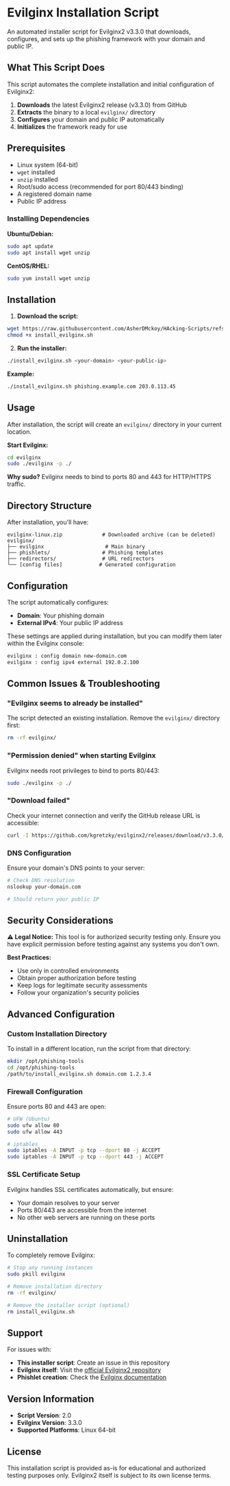 # Evilginx Installation Script

An automated installer script for Evilginx2 v3.3.0 that downloads, configures, and sets up the phishing framework with your domain and public IP.

## What This Script Does

This script automates the complete installation and initial configuration of Evilginx2:

1. **Downloads** the latest Evilginx2 release (v3.3.0) from GitHub
2. **Extracts** the binary to a local `evilginx/` directory
3. **Configures** your domain and public IP automatically
4. **Initializes** the framework ready for use

## Prerequisites

- Linux system (64-bit)
- `wget` installed
- `unzip` installed
- Root/sudo access (recommended for port 80/443 binding)
- A registered domain name
- Public IP address

### Installing Dependencies

**Ubuntu/Debian:**
```bash
sudo apt update
sudo apt install wget unzip
```

**CentOS/RHEL:**
```bash
sudo yum install wget unzip
```

## Installation

1. **Download the script:**
```bash
wget https://raw.githubusercontent.com/AsherDMckoy/HAcking-Scripts/refs/heads/main/evilginx/evilginx-setup.sh
chmod +x install_evilginx.sh
```

2. **Run the installer:**
```bash
./install_evilginx.sh <your-domain> <your-public-ip>
```

**Example:**
```bash
./install_evilginx.sh phishing.example.com 203.0.113.45
```

## Usage

After installation, the script will create an `evilginx/` directory in your current location.

**Start Evilginx:**
```bash
cd evilginx
sudo ./evilginx -p ./
```

**Why sudo?** Evilginx needs to bind to ports 80 and 443 for HTTP/HTTPS traffic.

## Directory Structure

After installation, you'll have:
```
evilginx-linux.zip             # Downloaded archive (can be deleted)
evilginx/
├── evilginx                    # Main binary
├── phishlets/                 # Phishing templates
├── redirectors/               # URL redirectors
└── [config files]            # Generated configuration
```

## Configuration

The script automatically configures:
- **Domain**: Your phishing domain
- **External IPv4**: Your public IP address

These settings are applied during installation, but you can modify them later within the Evilginx console:

```bash
evilginx : config domain new-domain.com
evilginx : config ipv4 external 192.0.2.100
```

## Common Issues & Troubleshooting

### "Evilginx seems to already be installed"
The script detected an existing installation. Remove the `evilginx/` directory first:
```bash
rm -rf evilginx/
```

### "Permission denied" when starting Evilginx
Evilginx needs root privileges to bind to ports 80/443:
```bash
sudo ./evilginx -p ./
```

### "Download failed"
Check your internet connection and verify the GitHub release URL is accessible:
```bash
curl -I https://github.com/kgretzky/evilginx2/releases/download/v3.3.0/evilginx-v3.3.0-linux-64bit.zip
```

### DNS Configuration
Ensure your domain's DNS points to your server:
```bash
# Check DNS resolution
nslookup your-domain.com

# Should return your public IP
```

## Security Considerations

**⚠️ Legal Notice:** This tool is for authorized security testing only. Ensure you have explicit permission before testing against any systems you don't own.

**Best Practices:**
- Use only in controlled environments
- Obtain proper authorization before testing
- Keep logs for legitimate security assessments
- Follow your organization's security policies

## Advanced Configuration

### Custom Installation Directory
To install in a different location, run the script from that directory:
```bash
mkdir /opt/phishing-tools
cd /opt/phishing-tools
/path/to/install_evilginx.sh domain.com 1.2.3.4
```

### Firewall Configuration
Ensure ports 80 and 443 are open:
```bash
# UFW (Ubuntu)
sudo ufw allow 80
sudo ufw allow 443

# iptables
sudo iptables -A INPUT -p tcp --dport 80 -j ACCEPT
sudo iptables -A INPUT -p tcp --dport 443 -j ACCEPT
```

### SSL Certificate Setup
Evilginx handles SSL certificates automatically, but ensure:
- Your domain resolves to your server
- Ports 80/443 are accessible from the internet
- No other web servers are running on these ports

## Uninstallation

To completely remove Evilginx:
```bash
# Stop any running instances
sudo pkill evilginx

# Remove installation directory
rm -rf evilginx/

# Remove the installer script (optional)
rm install_evilginx.sh
```

## Support

For issues with:
- **This installer script**: Create an issue in this repository
- **Evilginx itself**: Visit the [official Evilginx2 repository](https://github.com/kgretzky/evilginx2)
- **Phishlet creation**: Check the [Evilginx documentation](https://help.evilginx.com/)

## Version Information

- **Script Version**: 2.0
- **Evilginx Version**: 3.3.0
- **Supported Platforms**: Linux 64-bit

## License

This installation script is provided as-is for educational and authorized testing purposes only. Evilginx2 itself is subject to its own license terms.
